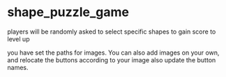 # shape_puzzle_game
players will be randomly asked to select specific shapes to gain score to level up

you have set the paths for images. You can also add images on your own, and relocate the buttons according to your image also update the button names.
